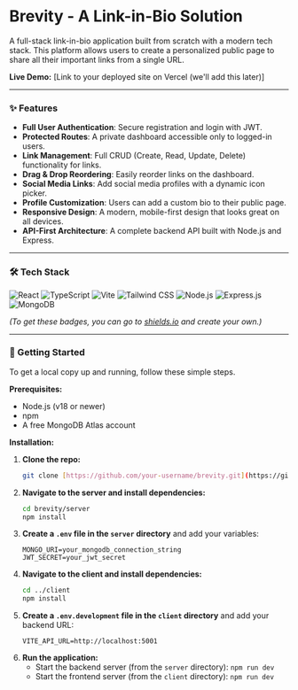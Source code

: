 # Brevity - A Link-in-Bio Solution

A full-stack link-in-bio application built from scratch with a modern tech stack. This platform allows users to create a personalized public page to share all their important links from a single URL.

**Live Demo:** [Link to your deployed site on Vercel (we'll add this later)]

---

### ✨ Features

- **Full User Authentication**: Secure registration and login with JWT.
- **Protected Routes**: A private dashboard accessible only to logged-in users.
- **Link Management**: Full CRUD (Create, Read, Update, Delete) functionality for links.
- **Drag & Drop Reordering**: Easily reorder links on the dashboard.
- **Social Media Links**: Add social media profiles with a dynamic icon picker.
- **Profile Customization**: Users can add a custom bio to their public page.
- **Responsive Design**: A modern, mobile-first design that looks great on all devices.
- **API-First Architecture**: A complete backend API built with Node.js and Express.

---

### 🛠️ Tech Stack

![React](https://img.shields.io/badge/React-20232A?style=for-the-badge&logo=react&logoColor=61DAFB)
![TypeScript](https://img.shields.io/badge/TypeScript-007ACC?style=for-the-badge&logo=typescript&logoColor=white)
![Vite](https://img.shields.io/badge/Vite-646CFF?style=for-the-badge&logo=vite&logoColor=white)
![Tailwind CSS](https://img.shields.io/badge/Tailwind_CSS-38B2AC?style=for-the-badge&logo=tailwind-css&logoColor=white)
![Node.js](https://img.shields.io/badge/Node.js-339933?style=for-the-badge&logo=nodedotjs&logoColor=white)
![Express.js](https://img.shields.io/badge/Express.js-000000?style=for-the-badge&logo=express&logoColor=white)
![MongoDB](https://img.shields.io/badge/MongoDB-4EA94B?style=for-the-badge&logo=mongodb&logoColor=white)

*(To get these badges, you can go to [shields.io](https://shields.io/) and create your own.)*

---

### 🚀 Getting Started

To get a local copy up and running, follow these simple steps.

**Prerequisites:**
* Node.js (v18 or newer)
* npm
* A free MongoDB Atlas account

**Installation:**

1.  **Clone the repo:**
    ```sh
    git clone [https://github.com/your-username/brevity.git](https://github.com/your-username/brevity.git)
    ```
2.  **Navigate to the server and install dependencies:**
    ```sh
    cd brevity/server
    npm install
    ```
3.  **Create a `.env` file in the `server` directory** and add your variables:
    ```
    MONGO_URI=your_mongodb_connection_string
    JWT_SECRET=your_jwt_secret
    ```
4.  **Navigate to the client and install dependencies:**
    ```sh
    cd ../client
    npm install
    ```
5.  **Create a `.env.development` file in the `client` directory** and add your backend URL:
    ```
    VITE_API_URL=http://localhost:5001
    ```
6.  **Run the application:**
    * Start the backend server (from the `server` directory): `npm run dev`
    * Start the frontend server (from the `client` directory): `npm run dev`